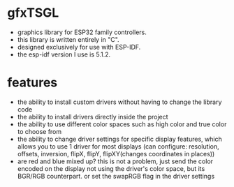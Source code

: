 # gfxTSGL
* graphics library for ESP32 family controllers.
* this library is written entirely in "C".
* designed exclusively for use with ESP-IDF.
* the esp-idf version I use is 5.1.2.

# features
* the ability to install custom drivers without having to change the library code
* the ability to install drivers directly inside the project
* the ability to use different color spaces such as high color and true color to choose from
* the ability to change driver settings for specific display features, which allows you to use 1 driver for most displays (can configure: resolution, offsets, inversion, flipX, flipY, flipXY(changes coordinates in places))
* are red and blue mixed up? this is not a problem, just send the color encoded on the display not using the driver's color space, but its BGR/RGB counterpart. or set the swapRGB flag in the driver settings